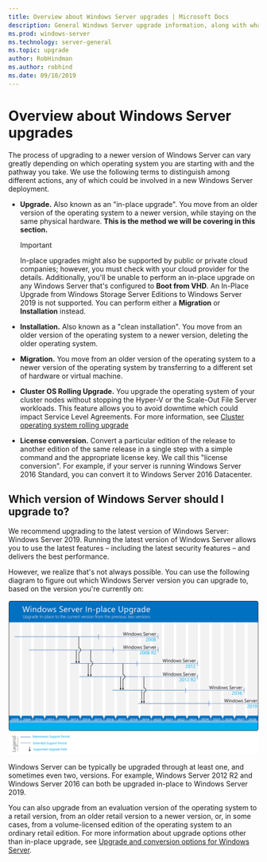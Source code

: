 ```yaml
---
title: Overview about Windows Server upgrades | Microsoft Docs
description: General Windows Server upgrade information, along with what to think about before you do the actual upgrade. 
ms.prod: windows-server
ms.technology: server-general
ms.topic: upgrade
author: RobHindman
ms.author: robhind
ms.date: 09/10/2019
---
```


# Overview about Windows Server upgrades

The process of upgrading to a newer version of Windows Server can vary greatly depending on which operating system you are starting with and the pathway you take. We use the following terms to distinguish among different actions, any of which could be involved in a new Windows Server deployment.

- **Upgrade.** Also known as an "in-place upgrade". You move from an older version of the operating system to a newer version, while staying on the same physical hardware. **This is the method we will be covering in this section.**

    >[!Important]
    >In-place upgrades might also be supported by public or private cloud companies; however, you must check with your cloud provider for the details. Additionally, you'll be unable to perform an in-place upgrade on any Windows Server that's configured to **Boot from VHD**. An In-Place Upgrade from Windows Storage Server Editions to Windows Server 2019 is not supported. You can perform either a **Migration** or **Installation** instead.

- **Installation.** Also known as a "clean installation". You move from an older version of the operating system to a newer version, deleting the older operating system.

- **Migration.** You move from an older version of the operating system to a newer version of the operating system by transferring to a different set of hardware or virtual machine.

- **Cluster OS Rolling Upgrade.** You upgrade the operating system of your cluster nodes without stopping the Hyper-V or the Scale-Out File Server workloads. This feature allows you to avoid downtime which could impact Service Level Agreements. For more information, see [Cluster operating system rolling upgrade](../failover-clustering/cluster-operating-system-rolling-upgrade.md)

- **License conversion.** Convert a particular edition of the release to another edition of the same release in a single step with a simple command and the appropriate license key. We call this "license conversion". For example, if your server is running Windows Server 2016 Standard, you can convert it to Windows Server 2016 Datacenter.

## Which version of Windows Server should I upgrade to?

We recommend upgrading to the latest version of Windows Server: Windows Server 2019. Running the latest version of Windows Server allows you to use the latest features – including the latest security features – and delivers the best performance.

However, we realize that's not always possible. You can use the following diagram to figure out which Windows Server version you can upgrade to, based on the version you're currently on:

![Available in-place upgrade paths](media/upgrade-paths.png)

Windows Server can be typically be upgraded through at least one, and sometimes even two, versions. For example, Windows Server 2012 R2 and Windows Server 2016 can both be upgraded in-place to Windows Server 2019.

You can also upgrade from an evaluation version of the operating system to a retail version, from an older retail version to a newer version, or, in some cases, from a volume-licensed edition of the operating system to an ordinary retail edition. For more information about upgrade options other than in-place upgrade, see [Upgrade and conversion options for Windows Server](../get-started/supported-upgrade-paths.md).
